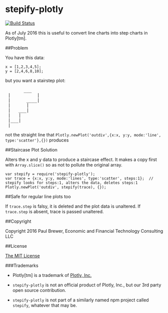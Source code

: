 stepify-plotly
==================
[![Build Status](https://travis-ci.org/DrPaulBrewer/stepify-plotly.svg?branch=master)](https://travis-ci.org/DrPaulBrewer/stepify-plotly)

As of July 2016 this is useful to convert line charts into step charts in Plotly[tm].

##Problem

You have this data:

    x = [1,2,3,4,5];
    y = [2,4,6,8,10];

but you want a stairstep plot:

<pre>       ___
 |          |
 |      ____|
 |      |    
 |   ___|
 |   |
 |___|
 |______________
</pre>

not the straight line that `Plotly.newPlot('outdiv',{x:x, y:y, mode:'line', type:'scatter'},{})` produces

##Staircase Plot Solution

Alters the x and y data to produce a staircase effect.  It makes a copy first with `Array.slice()` so as not to pollute the original array.

    var stepify = require('stepify-plotly');
    var trace = {x:x, y:y, mode:'lines', type:'scatter', steps:1};  // stepify looks for steps:1, alters the data, deletes steps:1
    Plotly.newPlot('outdiv', stepify(trace), {});

##Safe for regular line plots too

If `trace.step` is falsy, it is deleted and the plot data is unaltered.  If `trace.step` is absent, trace is passed unaltered.

##Copyright

Copyright 2016 Paul Brewer, Economic and Financial Technology Consulting LLC

##License

[The MIT License](LICENSE.md)

###Trademarks

  * Plotly[tm] is a trademark of [Plotly, Inc.](http:/www.plotly.com)
 
  * `stepify-plotly` is not an official product of Plotly, Inc., but our 3rd party open source contribution.  

  * `stepify-plotly` is not part of a similarly named npm project called `stepify`, whatever that may be.



